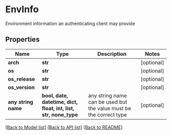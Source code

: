 # EnvInfo

Environment information an authenticating client may provide

## Properties
Name | Type | Description | Notes
------------ | ------------- | ------------- | -------------
**arch** | **str** |  | [optional] 
**os** | **str** |  | [optional] 
**os_release** | **str** |  | [optional] 
**os_version** | **str** |  | [optional] 
**any string name** | **bool, date, datetime, dict, float, int, list, str, none_type** | any string name can be used but the value must be the correct type | [optional]

[[Back to Model list]](../README.md#documentation-for-models) [[Back to API list]](../README.md#documentation-for-api-endpoints) [[Back to README]](../README.md)


